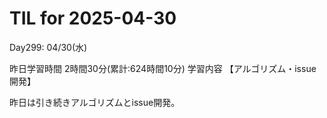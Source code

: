 # TIL for 2025-04-30
Day299: 04/30(水)

昨日学習時間 2時間30分(累計:624時間10分)
学習内容 【アルゴリズム・issue開発】

昨日は引き続きアルゴリズムとissue開発。

